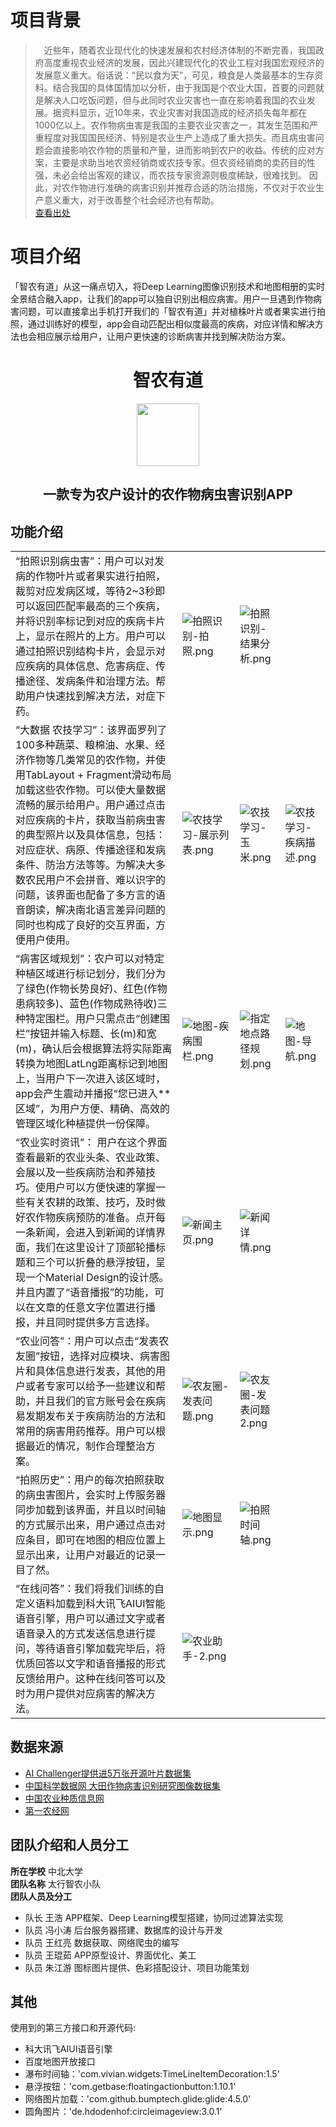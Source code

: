 # 项目背景
> &emsp;近些年，随着农业现代化的快速发展和农村经济体制的不断完善，我国政府高度重视农业经济的发展，因此兴建现代化的农业工程对我国宏观经济的发展意义重大。俗话说：“民以食为天”，可见，粮食是人类最基本的生存资料。结合我国的具体国情加以分析，由于我国是个农业大国，首要的问题就是解决人口吃饭问题，但与此同时农业灾害也一直在影响着我国的农业发展。据资料显示，近10年来，农业灾害对我国造成的经济损失每年都在1000亿以上。农作物病虫害是我国的主要农业灾害之一，其发生范围和严重程度对我国国民经济、特别是农业生产上造成了重大损失。而且病虫害问题会直接影响农作物的质量和产量，进而影响到农户的收益。传统的应对方案，主要是求助当地农资经销商或农技专家。但农资经销商的卖药目的性强，未必会给出客观的建议，而农技专家资源则极度稀缺，很难找到。
因此，对农作物进行准确的病害识别并推荐合适的防治措施，不仅对于农业生产意义重大，对于改善整个社会经济也有帮助。<br>[查看出处](https://mp.weixin.qq.com/s/rsxmHmYztbsrUD_c678AJw)

# 项目介绍
「智农有道」从这一痛点切入，将Deep Learning图像识别技术和地图相册的实时全景结合融入app，让我们的app可以独自识别出相应病害。用户一旦遇到作物病害问题，可以直接拿出手机打开我们的「智农有道」并对植株叶片或者果实进行拍照，通过训练好的模型，app会自动匹配出相似度最高的疾病，对应详情和解决方法也会相应展示给用户，让用户更快速的诊断病害并找到解决防治方案。

<div align="center">

# 智农有道

<img src="https://upload-images.jianshu.io/upload_images/9140378-9e97dfce5f8b7537.png" height="100px" width="100px"/>

## 一款专为农户设计的农作物病虫害识别APP

</div>

## 功能介绍

|||||
|:--|:--|:--|:--|
|“拍照识别病虫害”：用户可以对发病的作物叶片或者果实进行拍照，裁剪对应发病区域，等待2~3秒即可以返回匹配率最高的三个疾病，并将识别率标记到对应的疾病卡片上，显示在照片的上方。用户可以通过拍照识别结构卡片，会显示对应疾病的具体信息、危害病症、传播途径、发病条件和治理方法。帮助用户快速找到解决方法，对症下药。|![拍照识别-拍照.png](https://upload-images.jianshu.io/upload_images/9140378-93581bf1475821a5.png?imageMogr2/auto-orient/strip%7CimageView2/2/w/1240)|![拍照识别-结果分析.png](https://upload-images.jianshu.io/upload_images/9140378-b97c530ee02a717f.png?imageMogr2/auto-orient/strip%7CimageView2/2/w/1240)||
|“大数据 农技学习”：该界面罗列了100多种蔬菜、粮棉油、水果、经济作物等几类常见的农作物，并使用TabLayout + Fragment滑动布局加载这些农作物。可以使大量数据流畅的展示给用户。用户通过点击对应疾病的卡片，获取当前病虫害的典型照片以及具体信息，包括：对应症状、病原、传播途径和发病条件、防治方法等等。为解决大多数农民用户不会拼音、难以识字的问题，该界面也配备了多方言的语音朗读，解决南北语言差异问题的同时也构成了良好的交互界面，方便用户使用。 |![农技学习-展示列表.png](https://upload-images.jianshu.io/upload_images/9140378-2998fe742b6c60d4.png?imageMogr2/auto-orient/strip%7CimageView2/2/w/1240)|![农技学习-玉米.png](https://upload-images.jianshu.io/upload_images/9140378-2ccbedfbb5e38010.png?imageMogr2/auto-orient/strip%7CimageView2/2/w/1240)|![农技学习-疾病描述.png](https://upload-images.jianshu.io/upload_images/9140378-32085020bdf7ba9b.png?imageMogr2/auto-orient/strip%7CimageView2/2/w/1240)|
|“病害区域规划”：农户可以对特定种植区域进行标记划分，我们分为了绿色(作物长势良好)、红色(作物患病较多)、蓝色(作物成熟待收)三种特定围栏。用户只需点击“创建围栏”按钮并输入标题、长(m)和宽(m)，确认后会根据算法将实际距离转换为地图LatLng距离标记到地图上，当用户下一次进入该区域时，app会产生震动并播报“您已进入**区域”，为用户方便、精确、高效的管理区域化种植提供一份保障。|![地图-疾病围栏.png](https://upload-images.jianshu.io/upload_images/9140378-b17cc0226dfe3709.png?imageMogr2/auto-orient/strip%7CimageView2/2/w/1240)|![指定地点路径规划.png](https://upload-images.jianshu.io/upload_images/9140378-f48bf9f2adb5824c.png?imageMogr2/auto-orient/strip%7CimageView2/2/w/1240)|![地图-导航.png](https://upload-images.jianshu.io/upload_images/9140378-64d4d29e8203d355.png?imageMogr2/auto-orient/strip%7CimageView2/2/w/1240)||
|“农业实时资讯”： 用户在这个界面查看最新的农业头条、农业政策、会展以及一些疾病防治和养殖技巧。使用户可以方便快速的掌握一些有关农耕的政策、技巧，及时做好农作物疾病预防的准备。点开每一条新闻，会进入到新闻的详情界面，我们在这里设计了顶部轮播标题和三个可以折叠的悬浮按钮，呈现一个Material Design的设计感。并且内置了“语音播报”的功能，可以在文章的任意文字位置进行播报，并且同时提供多方言选择。|![新闻主页.png](https://upload-images.jianshu.io/upload_images/9140378-f911d5dc09b0dc01.png?imageMogr2/auto-orient/strip%7CimageView2/2/w/1240)|![新闻详情.png](https://upload-images.jianshu.io/upload_images/9140378-903f989e4f840792.png?imageMogr2/auto-orient/strip%7CimageView2/2/w/1240)||
|“农业问答”：用户可以点击“发表农友圈”按钮，选择对应模块、病害图片和具体信息进行发表，其他的用户或者专家可以给予一些建议和帮助，并且我们的官方账号会在疾病易发期发布关于疾病防治的方法和常用的病害用药推荐。用户可以根据最近的情况，制作合理整治方案。|![农友圈-发表问题.png](https://upload-images.jianshu.io/upload_images/9140378-e199ef6aa472f8bd.png?imageMogr2/auto-orient/strip%7CimageView2/2/w/1240)|![农友圈-发表问题2.png](https://upload-images.jianshu.io/upload_images/9140378-f212a60d503d19a4.png?imageMogr2/auto-orient/strip%7CimageView2/2/w/1240)||
|“拍照历史”：用户的每次拍照获取的病虫害图片，会实时上传服务器同步加载到该界面，并且以时间轴的方式展示出来，用户通过点击对应条目，即可在地图的相应位置上显示出来，让用户对最近的记录一目了然。|![地图显示.png](https://upload-images.jianshu.io/upload_images/9140378-1b18d5522570f09a.png?imageMogr2/auto-orient/strip%7CimageView2/2/w/1240)|![拍照时间轴.png](https://upload-images.jianshu.io/upload_images/9140378-ef9614a7e81ecc21.png?imageMogr2/auto-orient/strip%7CimageView2/2/w/1240)||
|“在线问答”：我们将我们训练的自定义语料加载到科大讯飞AIUI智能语音引擎，用户可以通过文字或者语音录入的方式发送信息进行提问，等待语音引擎加载完毕后，将优质回答以文字和语音播报的形式反馈给用户。这种在线问答可以及时为用户提供对应病害的解决方法。|![农业助手-2.png](https://upload-images.jianshu.io/upload_images/9140378-bc424c455376bce1.png?imageMogr2/auto-orient/strip%7CimageView2/2/w/1240)|||

## 数据来源

+ [AI Challenger提供进5万张开源叶片数据集](https://zhuanlan.zhihu.com/p/28509667)
+ [中国科学数据网 大田作物病害识别研究图像数据集](http://csdata.org/p/290/)
+ [中国农业种质信息网](http://www.cgris.net/)
+ [第一农经网](http://www.1nongjing.com/)

## 团队介绍和人员分工

**所在学校**  中北大学 </br>
**团队名称**  太行智农小队 </br>
**团队人员及分工** </br>

+ 队长 王浩  APP框架、Deep Learning模型搭建，协同过滤算法实现</br>
+ 队员 冯小涛  后台服务器搭建、数据库的设计与开发</br>
+ 队员 王红亮  数据获取、网络爬虫的编写</br>
+ 队员 王琨茹  APP原型设计、界面优化、美工</br>
+ 队员 朱江游  图标图片提供、色彩搭配设计、项目功能策划</br>

## 其他

使用到的第三方接口和开源代码:

+ 科大讯飞AIUI语音引擎
+ 百度地图开放接口
+ 瀑布时间轴：'com.vivian.widgets:TimeLineItemDecoration:1.5'
+ 悬浮按钮：'com.getbase:floatingactionbutton:1.10.1'
+ 网络图片加载：'com.github.bumptech.glide:glide:4.5.0'
+ 圆角图片：'de.hdodenhof:circleimageview:3.0.1'
